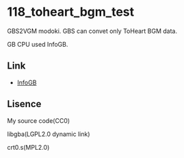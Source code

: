 # 118_toheart_bgm_test

GBS2VGM modoki. GBS can convet only ToHeart BGM data.

GB CPU used InfoGB.

## Link

- [InfoGB](https://github.com/jay-kumogata/InfoGB)

## Lisence

My source code(CC0)

libgba(LGPL2.0 dynamic link)

crt0.s(MPL2.0)

